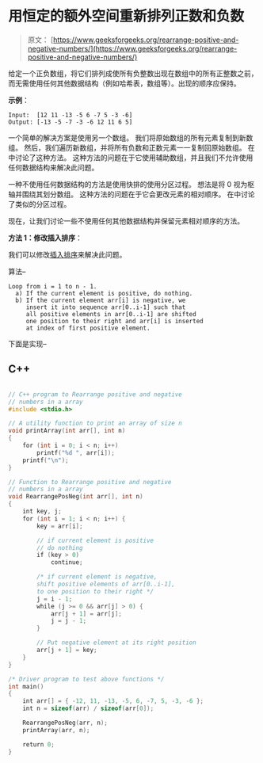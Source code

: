 # 用恒定的额外空间重新排列正数和负数

> 原文： [https://www.geeksforgeeks.org/rearrange-positive-and-negative-numbers/](https://www.geeksforgeeks.org/rearrange-positive-and-negative-numbers/)

给定一个正负数组，将它们排列成使所有负整数出现在数组中的所有正整数之前，而无需使用任何其他数据结构（例如哈希表，数组等）。出现的顺序应保持。

**示例**：

```
Input:  [12 11 -13 -5 6 -7 5 -3 -6]
Output: [-13 -5 -7 -3 -6 12 11 6 5]

```



一个简单的解决方案是使用另一个数组。 我们将原始数组的所有元素复制到新数组。 然后，我们遍历新数组，并将所有负数和正数元素一一复制回原始数组。 在中讨论了这种方法。 这种方法的问题在于它使用辅助数组，并且我们不允许使用任何数据结构来解决此问题。

一种不使用任何数据结构的方法是使用快排的使用分区过程。 想法是将 0 视为枢轴并围绕其划分数组。 这种方法的问题在于它会更改元素的相对顺序。 在中讨论了类似的分区过程。

现在，让我们讨论一些不使用任何其他数据结构并保留元素相对顺序的方法。

**方法 1：修改插入排序**：

我们可以修改[插入排序](http://geeksquiz.com/insertion-sort/)来解决此问题。

算法–

```
Loop from i = 1 to n - 1.
  a) If the current element is positive, do nothing.
  b) If the current element arr[i] is negative, we 
     insert it into sequence arr[0..i-1] such that 
     all positive elements in arr[0..i-1] are shifted 
     one position to their right and arr[i] is inserted
     at index of first positive element.

```

下面是实现–

## C++ 

```cpp

// C++ program to Rearrange positive and negative 
// numbers in a array 
#include <stdio.h> 

// A utility function to print an array of size n 
void printArray(int arr[], int n) 
{ 
    for (int i = 0; i < n; i++) 
        printf("%d ", arr[i]); 
    printf("\n"); 
} 

// Function to Rearrange positive and negative 
// numbers in a array 
void RearrangePosNeg(int arr[], int n) 
{ 
    int key, j; 
    for (int i = 1; i < n; i++) { 
        key = arr[i]; 

        // if current element is positive 
        // do nothing 
        if (key > 0) 
            continue; 

        /* if current element is negative, 
        shift positive elements of arr[0..i-1], 
        to one position to their right */
        j = i - 1; 
        while (j >= 0 && arr[j] > 0) { 
            arr[j + 1] = arr[j]; 
            j = j - 1; 
        } 

        // Put negative element at its right position 
        arr[j + 1] = key; 
    } 
} 

/* Driver program to test above functions */
int main() 
{ 
    int arr[] = { -12, 11, -13, -5, 6, -7, 5, -3, -6 }; 
    int n = sizeof(arr) / sizeof(arr[0]); 

    RearrangePosNeg(arr, n); 
    printArray(arr, n); 

    return 0; 
} 

```